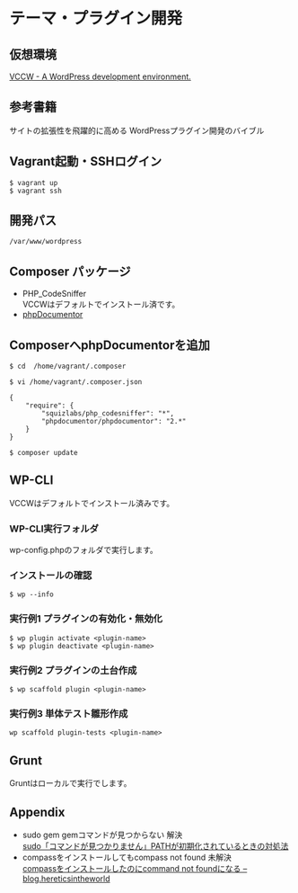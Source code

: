 # テーマ・プラグイン開発

## 仮想環境

[VCCW - A WordPress development environment.](http://vccw.cc/)

## 参考書籍

サイトの拡張性を飛躍的に高める WordPressプラグイン開発のバイブル

## Vagrant起動・SSHログイン

	$ vagrant up
	$ vagrant ssh

## 開発パス

	/var/www/wordpress

## Composer パッケージ

* PHP_CodeSniffer  
  VCCWはデフォルトでインストール済です。
* [phpDocumentor](http://www.phpdoc.org/)
  
## ComposerへphpDocumentorを追加
  
	$ cd  /home/vagrant/.composer

	$ vi /home/vagrant/.composer.json
    
    {
        "require": {
            "squizlabs/php_codesniffer": "*",
            "phpdocumentor/phpdocumentor": "2.*"
        }
    }
    
    $ composer update

## WP-CLI

VCCWはデフォルトでインストール済みです。

### WP-CLI実行フォルダ

wp-config.phpのフォルダで実行します。

### インストールの確認

	$ wp --info

### 実行例1 プラグインの有効化・無効化

	$ wp plugin activate <plugin-name>
	$ wp plugin deactivate <plugin-name>

### 実行例2 プラグインの土台作成

	$ wp scaffold plugin <plugin-name>

### 実行例3 単体テスト雛形作成

	wp scaffold plugin-tests <plugin-name>

## Grunt

Gruntはローカルで実行でします。


## Appendix

* sudo gem gemコマンドが見つからない 解決  
[sudo「コマンドが見つかりません」PATHが初期化されているときの対処法](http://blog.thingslabo.com/archives/000395.html)
* compassをインストールしてもcompass not found 未解決  
[compassをインストールしたのにcommand not foundになる – blog.hereticsintheworld](http://blog.hereticsintheworld.com/4181.html)
